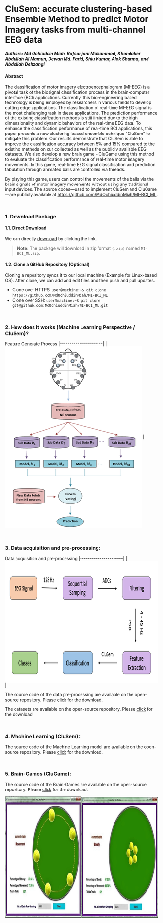 # CluSem: accurate clustering-based Ensemble Method to predict Motor Imagery tasks from multi-channel EEG data
##### Authors: Md Ochiuddin Miah, Rafsanjani Muhammod, Khondaker Abdullah Al Mamun, Dewan Md. Farid, Shiu Kumar, Alok Sharma, and Abdollah Dehzangi

#### Abstract
The classification of motor imagery electroencephalogram (MI-EEG) is a pivotal task of the biosignal classification process in the brain-computer interface (BCI) applications. Currently, this bio-engineering based technology is being
employed by researchers in various fields to develop cutting edge applications. The classification of real-time MI-EEG signal is the most challenging task in these applications. The prediction performance of the existing classification methods is still limited due to the high dimensionality and dynamic behaviors of the real-time EEG data. To enhance the classification performance of real-time BCI applications, this paper presents a new clustering-based ensemble echnique "CluSem" to mitigate this problem. Our results demonstrate that CluSem is able to improve the classification accuracy between 5% and 15% compared to the existing methods on our collected as well as the publicly available EEG datasets. We also develop a new brain game - CluGame using this method to evaluate the classification performance of real-time motor imagery
movements. In this game, real-time EEG signal classification and prediction tabulation through animated balls are controlled via threads.


By playing this game, users can control the movements of the balls via the brain signals of
motor imagery movements without using any traditional input devices. The
source codes—used to implement CluSem and CluGame—are publicly available
at https://github.com/MdOchiuddinMiah/MI-BCI_ML.

&nbsp;

### 1. Download Package
#### 1.1. Direct Download
We can directly [download](https://minhaskamal.github.io/DownGit/#/home?url=https://github.com/MdOchiuddinMiah/MI-BCI_ML) by clicking the link.

> **Note:** The package will download in zip format `(.zip)` named `MI-BCI_ML.zip`.


#### 1.2. Clone a GitHub Repository (Optional)

Cloning a repository syncs it to our local machine (Example for Linux-based OS). After clone, we can add and edit files and then push and pull updates.
- Clone over HTTPS: `user@machine:~$ git clone https://github.com/MdOchiuddinMiah/MI-BCI_ML`
- Clone over SSH: `user@machine:~$ git clone git@github.com:MdOchiuddinMiah/MI-BCI_ML.git `

&nbsp;


### 2. How does it works (Machine Learning Perspective / CluSem)?

Feature Generate Process
|----------------------|
|<img align="center" src="https://github.com/MdOchiuddinMiah/MI-BCI_ML/blob/master/bmi-model.PNG" width="450" height="600" /> |

&nbsp;

### 3. Data acquisition and pre‑processing:

Data acquisition and pre‑processing
|----------------------|
|<img align="center" src="https://github.com/MdOchiuddinMiah/MI-BCI_ML/blob/master/signal-acquisition.png" width="700" height="400" /> |

The source code of the data pre‑processing are available on the open-source repository. Please [click](https://github.com/MdOchiuddinMiah/MI-BCI_ML/tree/master/Pre-Processing) for the download.

The datasets are available on the open-source repository. Please [click](https://github.com/MdOchiuddinMiah/MI-BCI_ML/tree/master/Datasets) for the download.

&nbsp;

### 4. Machine Learning (CluSem):
The source code of the Machine Learning model are available on the open-source repository. Please [click](https://github.com/MdOchiuddinMiah/MI-BCI_ML/tree/master/Machine-Learning) for the download.

&nbsp;

### 5. Brain-Games (CluGame):
The source code of the Brain-Games are available on the open-source repository. Please [click](https://github.com/MdOchiuddinMiah/MI-BCI_ML/tree/master/Brain-Game) for the download.

<img align="center" src="https://github.com/MdOchiuddinMiah/MI-BCI_ML/blob/master/brain-game.png" width="800" height="400" />

